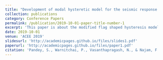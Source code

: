 ```yaml
---
title: "Development of modal hysteretic model for the seismic response analysis of tall buildings with RC shear wall"
collection: publications
category: Conference Papers
permalink: /publication/2019-10-01-paper-title-number-1
excerpt: 'This paper is about the modified flag shaped hysteresis model.'
date: 2019-10-01
venue: 'ACEE 2019'
slidesurl: 'http://academicpages.github.io/files/slides1.pdf'
paperurl: 'http://academicpages.github.io/files/paper1.pdf'
citation: 'Pandey, S., Warnitchai, P., Vasanthapragash, N., & Najam, F. (2017). Development of modal hysteretic model for the seismic response analysis of tall buildings with RC shear wall. In Proceedings of the 7th Asia Conference on Earthquake Engineering.'
---
```

